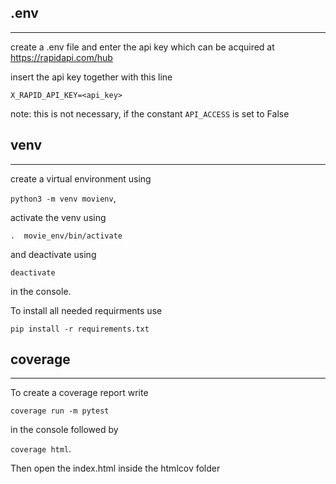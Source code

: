 ## .env
---

create a .env file and enter the api key which can be acquired at https://rapidapi.com/hub

insert the api key together with this line

`X_RAPID_API_KEY=<api_key>`

note: this is not necessary, if the constant `API_ACCESS` is set to False

## venv
---

create a virtual environment using

`python3 -m venv movienv`,

activate the venv using

`.  movie_env/bin/activate`

and deactivate using

`deactivate`

in the console.

To install all needed requirments use

`pip install -r requirements.txt`


## coverage
---

To create a coverage report write

`coverage run -m pytest`

in the console followed by

`coverage html`.

Then open the index.html inside the htmlcov folder

